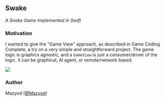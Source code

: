 
## Swake
_A Snake Game Implemented in Swift_

### Motivation

I wanted to give the "Game View" approach, as described in Game Coding Complete, a try on a very simple and straightforward project. The game logic is graphics agnostic, and a `GameView` is just a consumer/driver of the logic. It can be graphical, AI agent, or remote/network based.

![](https://imgur.com/a/GV7onDw)

### Author

Mazyod ([@Mazyod](http://twitter.com/mazyod))
